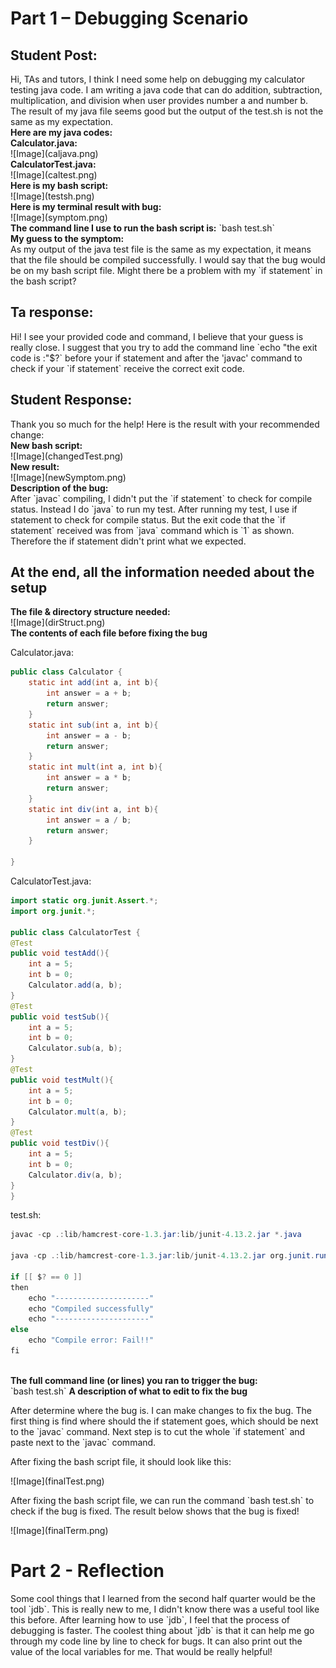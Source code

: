 <h1>Part 1 – Debugging Scenario</h1>
<h2>Student Post:</h2>
Hi, TAs and tutors, I think I need some help on debugging my calculator testing java code. I am writing a java code that can do addition, subtraction, multiplication, and division when user provides number a and number b. The result of my java file seems good but the output of the test.sh is not the same as my expectation.
<br/>
<b>Here are my java codes:</b>
<br/>
<b>Calculator.java:</b>
<br/>
![Image](caljava.png)
<br/>
<b>CalculatorTest.java:</b>
<br/>
![Image](caltest.png)
<br/>
<b>Here is my bash script:</b>
<br/>
![Image](testsh.png)
<br/>
<b>Here is my terminal result with bug:</b>
<br/>
![Image](symptom.png)
<br/>
<b>The command line I use to run the bash script is:</b>
`bash test.sh`
<br/>
<b>My guess to the symptom:</b>
<br/>
As my output of the java test file is the same as my expectation, it means that the file should be compiled successfully. I would say that the bug would be on my bash script file. Might there be a problem with my `if statement` in the bash script?
<h2>Ta response:</h2>
Hi! I see your provided code and command, I believe that your guess is really close. I suggest that you try to add the command line `echo "the exit code is :"$?` before your if statement and after the 'javac' command to check if your `if statement` receive the correct exit code.
<h2>Student Response:</h2>
Thank you so much for the help! Here is the result with your recommended change:
<br/>
<b>New bash script:</b>
<br/>
![Image](changedTest.png)
<br/>
<b>New result:</b>
<br/>
![Image](newSymptom.png)
<br/>
<b>Description of the bug:</b>
<br/>
After `javac` compiling, I didn't put the `if statement` to check for compile status. Instead I do `java` to run my test. After running my test, I use if statement to check for compile status. But the exit code that the `if statement` received was from `java` command which is `1` as shown. Therefore the if statement didn't print what we expected.
<h2>At the end, all the information needed about the setup</h2>
<b>The file & directory structure needed:</b>
<br/>
![Image](dirStruct.png)
<br/>
<b>The contents of each file before fixing the bug</b>
<br/>
<p>Calculator.java:</p>

```java
public class Calculator {
    static int add(int a, int b){
        int answer = a + b;
        return answer;
    }
    static int sub(int a, int b){
        int answer = a - b;
        return answer;
    }
    static int mult(int a, int b){
        int answer = a * b;
        return answer;
    }
    static int div(int a, int b){
        int answer = a / b;
        return answer;
    }

}
```

<p>CalculatorTest.java:</p>

```java
import static org.junit.Assert.*;
import org.junit.*;

public class CalculatorTest {
@Test
public void testAdd(){
    int a = 5;
    int b = 0;
    Calculator.add(a, b);
}
@Test
public void testSub(){
    int a = 5;
    int b = 0;
    Calculator.sub(a, b);
}
@Test
public void testMult(){
    int a = 5;
    int b = 0;
    Calculator.mult(a, b);
}
@Test
public void testDiv(){
    int a = 5;
    int b = 0;
    Calculator.div(a, b);
}
}
```
<p>test.sh:</p>

```java
javac -cp .:lib/hamcrest-core-1.3.jar:lib/junit-4.13.2.jar *.java

java -cp .:lib/hamcrest-core-1.3.jar:lib/junit-4.13.2.jar org.junit.runner.JUnitCore CalculatorTest

if [[ $? == 0 ]]
then
    echo "---------------------"
    echo "Compiled successfully"
    echo "---------------------"
else
    echo "Compile error: Fail!!"
fi
```
<br/>
<b>The full command line (or lines) you ran to trigger the bug:</b>
<br/>
`bash test.sh`
<b>A description of what to edit to fix the bug</b>
<br/>
<p>After determine where the bug is. I can make changes to fix the bug. The first thing is find where should the if statement goes, which should be next to the `javac` command. Next step is to cut the whole `if statement` and paste next to the `javac` command.</p>
<p>After fixing the bash script file, it should look like this:</p>
![Image](finalTest.png)
<p>After fixing the bash script file, we can run the command `bash test.sh` to check if the bug is fixed. The result below shows that the bug is fixed!</p>
![Image](finalTerm.png)
<h1>Part 2 - Reflection</h1>
<p>Some cool things that I learned from the second half quarter would be the tool `jdb`. This is really new to me, I didn't know there was a useful tool like this before. After learning how to use `jdb`, I feel that the process of debugging is faster. The coolest thing about `jdb` is that it can help me go through my code line by line to check for bugs. It can also print out the value of the local variables for me. That would be really helpful!</p>
